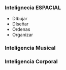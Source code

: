 ### Intelignecia ESPACIAL
* DIbujar 
* DIseñar
* Ordenas
* Organizar
### Inteligencia Musical
### Inteligencia Corporal
<!--stackedit_data:
eyJoaXN0b3J5IjpbLTE4NDA2NDMyODRdfQ==
-->